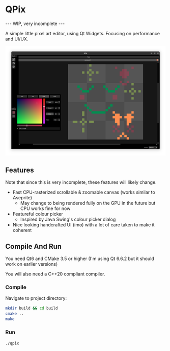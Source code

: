 # QPix

--- WIP, very incomplete ---

A simple little pixel art editor, using Qt Widgets. Focusing on performance and UI/UX.

![Screenshot](screenshots/screenshot_latest.png)

## Features

Note that since this is very incomplete, these features will likely change.

- Fast CPU-rasterized scrollable & zoomable canvas (works similar to Aseprite)
	- May change to being rendered fully on the GPU in the future but CPU works fine for now
- Featureful colour picker
	- Inspired by Java Swing's colour picker dialog
- Nice looking handcrafted UI (imo) with a lot of care taken to make it coherent

## Compile And Run

You need Qt6 and CMake 3.5 or higher (I'm using Qt 6.6.2 but it should work on earlier versions)

You will also need a C++20 compliant compiler.

### Compile

Navigate to project directory:

```bash
mkdir build && cd build
cmake ..
make
```
### Run

```bash
./qpix
```
